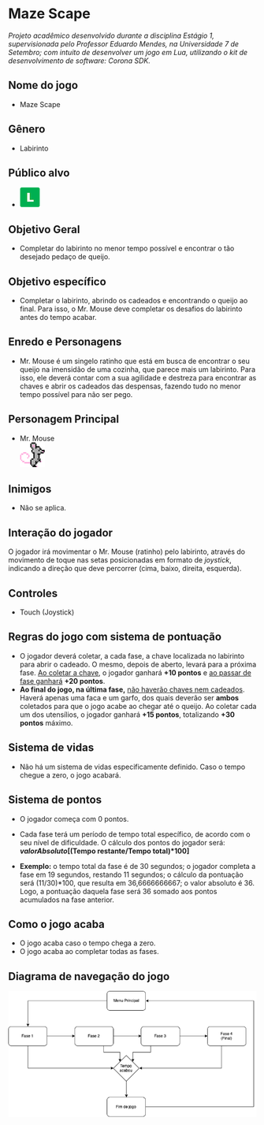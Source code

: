 # <b>Maze Scape</b>
<i>Projeto acadêmico desenvolvido durante a disciplina Estágio 1, supervisionada pelo Professor Eduardo Mendes, na Universidade 7 de Setembro; com intuito de desenvolver um jogo em Lua, utilizando o kit de desenvolvimento de software: Corona SDK.</i>
## <b>Nome do jogo</b>
* Maze Scape

## <b>Gênero</b>
* Labirinto

## <b>Público alvo</b>
* <img src="livre.png">

## <b>Objetivo Geral</b>
* Completar do labirinto no menor tempo possível e encontrar o tão desejado pedaço de queijo.


## <b>Objetivo específico</b>
* Completar o labirinto, abrindo os cadeados e encontrando o queijo ao final. Para isso, o Mr. Mouse deve completar os desafios do labirinto antes do tempo acabar.

## <b>Enredo e Personagens</b>
* Mr. Mouse é um singelo ratinho que está em busca de encontrar o seu queijo na imensidão de uma cozinha, que parece mais um labirinto. Para isso, ele deverá contar com a sua agilidade e destreza para encontrar as chaves e abrir os cadeados das despensas, fazendo tudo no menor tempo possível para não ser pego.

## <b>Personagem Principal</b>
* Mr. Mouse
</br><img src="ui/mouse.png" style="max-width: 50px; max-height: 50px">

## <b>Inimigos</b>
* Não se aplica.

## <b>Interação do jogador</b>
O jogador irá movimentar o Mr. Mouse (ratinho) pelo labirinto, através do movimento de toque nas setas posicionadas em formato de <i>joystick</i>, indicando a direção que deve percorrer (cima, baixo, direita, esquerda).

## <b>Controles</b>
* Touch (Joystick)

## <b>Regras do jogo com sistema de pontuação</b>
* O jogador deverá coletar, a cada fase, a chave localizada no labirinto para abrir o cadeado. O mesmo, depois de aberto, levará para a próxima fase. <u>Ao coletar a chave</u>, o jogador ganhará <b>+10 pontos</b> e <u>ao passar de fase ganhará</u> <b>+20 pontos</b>.
* <b>Ao final do jogo, na última fase,</b> <u>não haverão chaves nem cadeados</u>. Haverá apenas uma faca e um garfo, dos quais deverão ser <b>ambos</b> coletados para que o jogo acabe ao chegar até o queijo. Ao coletar cada um dos utensílios, o jogador ganhará <b>+15 pontos</b>, totalizando <b>+30 pontos</b> máximo.

## <b>Sistema de vidas</b>
* Não há um sistema de vidas especificamente definido. Caso o tempo chegue a zero, o jogo acabará.

## <b>Sistema de pontos</b>
* O jogador começa com 0 pontos.
* Cada fase terá um período de tempo total específico, de acordo com o seu nível de dificuldade. O cálculo dos pontos do jogador será: <b><i>valorAbsoluto</i>[(Tempo restante/Tempo total)*100]</b>

* <b>Exemplo:</b> o tempo total da fase é de 30 segundos; o jogador completa a fase em 19 segundos, restando 11 segundos; o cálculo da pontuação será (11/30)*100, que resulta em 36,6666666667; o valor absoluto é 36. Logo, a pontuação daquela fase será 36 somado aos pontos acumulados na fase anterior.

## <b>Como o jogo acaba</b>
* O jogo acaba caso o tempo chega a zero.
* O jogo acaba ao completar todas as fases.

## <b>Diagrama de navegação do jogo</b>
<img src="FluxDiagramMazeScapeScenes.png">